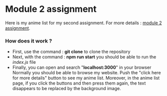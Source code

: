 # Module 2 assignment
Here is my anime list for my second assignment.
For more details : [module 2 assignment](https://uciunex.instructure.com/courses/16458/assignments/200843?module_item_id=716579).

### How does it work ?
- First, use the command : **git clone** to clone the repository
- Next, with the command : **npm run start** you should be able to run the _index.js_ file
- Finally, you can open and search "**localhost:3000**" in your browser
Normally you should be able to browse my website. Push the "click here for more details" button to see my anime list.
Moreover, in the anime list page, if you click the buttons and then press them again, the text disappears to be replaced by the background image.